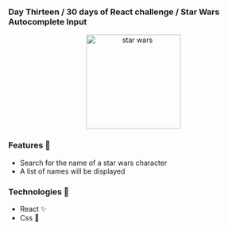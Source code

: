 ### Day Thirteen / 30 days of React challenge / Star Wars Autocomplete Input

<p  align="center">
<img  src="https://media.giphy.com/media/K9yzeKyvvva9i/giphy.gif"  height="190" alt="star wars">
</p>

### Features :unicorn: 
* Search for the name of a star wars character
* A list of names will be displayed

### Technologies :mag_right:
* React :sparkles:
* Css :nail_care:

